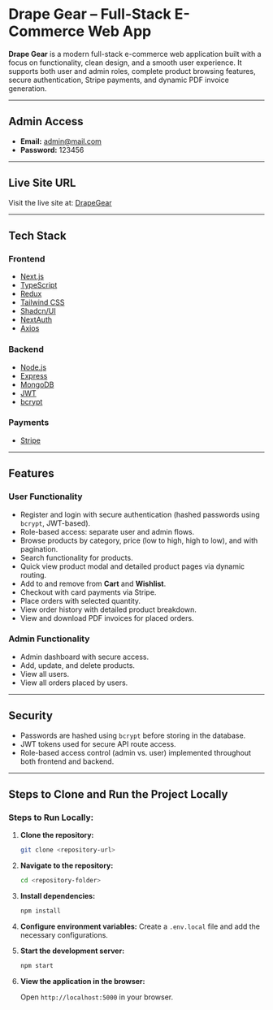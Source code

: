 # Drape Gear – Full-Stack E-Commerce Web App

**Drape Gear** is a modern full-stack e-commerce web application built with a focus on functionality, clean design, and a smooth user experience. It supports both user and admin roles, complete product browsing features, secure authentication, Stripe payments, and dynamic PDF invoice generation.

---

## Admin Access

- **Email:** admin@mail.com
- **Password:** 123456

---

## Live Site URL

Visit the live site at: [DrapeGear](https://drape-gear.vercel.app)

---

## Tech Stack

### Frontend
- [Next.js](https://nextjs.org/)
- [TypeScript](https://www.typescriptlang.org/)
- [Redux](https://redux.js.org/)
- [Tailwind CSS](https://tailwindcss.com/)
- [Shadcn/UI](https://ui.shadcn.com/)
- [NextAuth](https://next-auth.js.org/)
- [Axios](https://axios-http.com/)

### Backend
- [Node.js](https://nodejs.org/)
- [Express](https://expressjs.com/)
- [MongoDB](https://www.mongodb.com/)
- [JWT](https://jwt.io/)
- [bcrypt](https://github.com/kelektiv/node.bcrypt.js)

### Payments
- [Stripe](https://stripe.com/)

---

## Features

### User Functionality
- Register and login with secure authentication (hashed passwords using `bcrypt`, JWT-based).
- Role-based access: separate user and admin flows.
- Browse products by category, price (low to high, high to low), and with pagination.
- Search functionality for products.
- Quick view product modal and detailed product pages via dynamic routing.
- Add to and remove from **Cart** and **Wishlist**.
- Checkout with card payments via Stripe.
- Place orders with selected quantity.
- View order history with detailed product breakdown.
- View and download PDF invoices for placed orders.

### Admin Functionality
- Admin dashboard with secure access.
- Add, update, and delete products.
- View all users.
- View all orders placed by users.

---

## Security
- Passwords are hashed using `bcrypt` before storing in the database.
- JWT tokens used for secure API route access.
- Role-based access control (admin vs. user) implemented throughout both frontend and backend.

---

## Steps to Clone and Run the Project Locally

### Steps to Run Locally:

1. **Clone the repository:**

    ```bash
    git clone <repository-url>
    ```

2. **Navigate to the repository:**

    ```bash
    cd <repository-folder>
    ```

3. **Install dependencies:**

    ```bash
    npm install
    ```

4. **Configure environment variables:** Create a `.env.local` file and add the necessary configurations.

5. **Start the development server:**

    ```bash
    npm start
    ```

6. **View the application in the browser:**

    Open `http://localhost:5000` in your browser.
